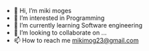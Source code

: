 - 👋 Hi, I’m miki moges
- 👀 I’m interested in Programming 
- 🌱 I’m currently learning Software engineering 
- 💞️ I’m looking to collaborate on ...
- 📫 How to reach me mikimog23@gmail.com

<!---
mikimog1/mikimog1 is a ✨ special ✨ repository because its `README.md` (this file) appears on your GitHub profile.
You can click the Preview link to take a look at your changes.
--->
